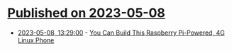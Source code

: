 # [Published on 2023-05-08](index.md)

* [2023-05-08, 13:29:00](https://soylentnews.org/article.pl?sid=23/05/07/1720228&from=rss) - [You Can Build This Raspberry Pi-Powered, 4G Linux Phone](https://soylentnews.org/article.pl?sid=23/05/07/1720228&from=rss)
